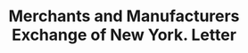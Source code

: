 ---
doi: 10.7916/D8Q82R6V
date_other: '1909'
date_other_textual: '1909'
form: correspondence
genre:
- Letters (correspondence)
name:
- Merchants and Manufacturers Exchange of New York
object_in_context_url: https://biggert.cul.columbia.edu/items/view/ave_biggert_01069
subject_hierarchical_geographic:
- New York, New York, United States
subject_name:
- Merchants and Manufacturers Exchange of New York
title: Merchants and Manufacturers Exchange of New York. Letter
sort_title: Merchants and Manufacturers Exchange of New York. Letter
call_number: ave_biggert_01069
coordinates:
- 40.71277777777778,-74.00583333333333
pid: ave_biggert_01069
identifiers: ave_biggert_01069
thumbnail: https://derivativo-2.library.columbia.edu/iiif/2/ldpd:344432/full/!256,256/0/native.jpg
permalink: /biggert/ave_biggert_01069/
layout: iiif-image-page
---